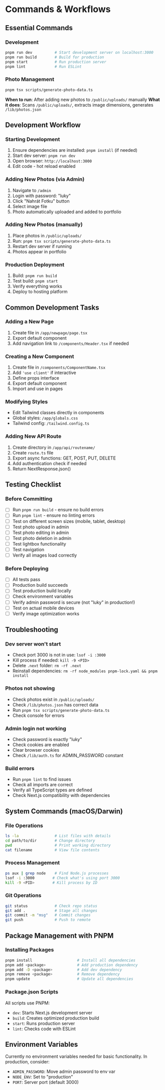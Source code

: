 # Commands & Workflows

## Essential Commands

### Development
```bash
pnpm run dev          # Start development server on localhost:3000
pnpm run build        # Build for production
pnpm start            # Run production server
pnpm lint             # Run ESLint
```

### Photo Management
```bash
pnpm tsx scripts/generate-photo-data.ts
```
**When to run**: After adding new photos to `/public/uploads/` manually
**What it does**: Scans `/public/uploads/`, extracts image dimensions, generates `/lib/photos.json`

## Development Workflow

### Starting Development
1. Ensure dependencies are installed: `pnpm install` (if needed)
2. Start dev server: `pnpm run dev`
3. Open browser: `http://localhost:3000`
4. Edit code - hot reload enabled

### Adding New Photos (via Admin)
1. Navigate to `/admin`
2. Login with password: "luky"
3. Click "Nahrát Fotku" button
4. Select image file
5. Photo automatically uploaded and added to portfolio

### Adding New Photos (manually)
1. Place photos in `/public/uploads/`
2. Run: `pnpm tsx scripts/generate-photo-data.ts`
3. Restart dev server if running
4. Photos appear in portfolio

### Production Deployment
1. Build: `pnpm run build`
2. Test build: `pnpm start`
3. Verify everything works
4. Deploy to hosting platform

## Common Development Tasks

### Adding a New Page
1. Create file in `/app/newpage/page.tsx`
2. Export default component
3. Add navigation link to `/components/Header.tsx` if needed

### Creating a New Component
1. Create file in `/components/ComponentName.tsx`
2. Add `'use client'` if interactive
3. Define props interface
4. Export default component
5. Import and use in pages

### Modifying Styles
- Edit Tailwind classes directly in components
- Global styles: `/app/globals.css`
- Tailwind config: `/tailwind.config.ts`

### Adding New API Route
1. Create directory in `/app/api/routename/`
2. Create `route.ts` file
3. Export async functions: GET, POST, PUT, DELETE
4. Add authentication check if needed
5. Return NextResponse.json()

## Testing Checklist

### Before Committing
- [ ] Run `pnpm run build` - ensure no build errors
- [ ] Run `pnpm lint` - ensure no linting errors
- [ ] Test on different screen sizes (mobile, tablet, desktop)
- [ ] Test photo upload in admin
- [ ] Test photo editing in admin
- [ ] Test photo deletion in admin
- [ ] Test lightbox functionality
- [ ] Test navigation
- [ ] Verify all images load correctly

### Before Deploying
- [ ] All tests pass
- [ ] Production build succeeds
- [ ] Test production build locally
- [ ] Check environment variables
- [ ] Verify admin password is secure (not "luky" in production!)
- [ ] Test on actual mobile devices
- [ ] Verify image optimization works

## Troubleshooting

### Dev server won't start
- Check port 3000 is not in use: `lsof -i :3000`
- Kill process if needed: `kill -9 <PID>`
- Delete `.next` folder: `rm -rf .next`
- Reinstall dependencies: `rm -rf node_modules pnpm-lock.yaml && pnpm install`

### Photos not showing
- Check photos exist in `/public/uploads/`
- Check `/lib/photos.json` has correct data
- Run `pnpm tsx scripts/generate-photo-data.ts`
- Check console for errors

### Admin login not working
- Check password is exactly "luky"
- Check cookies are enabled
- Clear browser cookies
- Check `/lib/auth.ts` for ADMIN_PASSWORD constant

### Build errors
- Run `pnpm lint` to find issues
- Check all imports are correct
- Verify all TypeScript types are defined
- Check Next.js compatibility with dependencies

## System Commands (macOS/Darwin)

### File Operations
```bash
ls -la                # List files with details
cd path/to/dir        # Change directory
pwd                   # Print working directory
cat filename          # View file contents
```

### Process Management
```bash
ps aux | grep node    # Find Node.js processes
lsof -i :3000        # Check what's using port 3000
kill -9 <PID>        # Kill process by ID
```

### Git Operations
```bash
git status            # Check repo status
git add .             # Stage all changes
git commit -m "msg"   # Commit changes
git push              # Push to remote
```

## Package Management with PNPM

### Installing Packages
```bash
pnpm install                    # Install all dependencies
pnpm add <package>              # Add production dependency
pnpm add -D <package>           # Add dev dependency
pnpm remove <package>           # Remove dependency
pnpm update                     # Update all dependencies
```

### Package.json Scripts
All scripts use PNPM:
- `dev`: Starts Next.js development server
- `build`: Creates optimized production build
- `start`: Runs production server
- `lint`: Checks code with ESLint

## Environment Variables
Currently no environment variables needed for basic functionality.
In production, consider:
- `ADMIN_PASSWORD`: Move admin password to env var
- `NODE_ENV`: Set to "production"
- `PORT`: Server port (default 3000)

